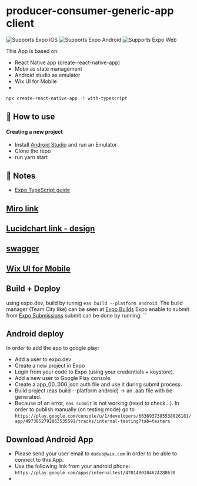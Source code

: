 # producer-consumer-generic-app client

<p>
  <!-- iOS -->
  <img alt="Supports Expo iOS" longdesc="Supports Expo iOS" src="https://img.shields.io/badge/iOS-4630EB.svg?style=flat-square&logo=APPLE&labelColor=999999&logoColor=fff" />
  <!-- Android -->
  <img alt="Supports Expo Android" longdesc="Supports Expo Android" src="https://img.shields.io/badge/Android-4630EB.svg?style=flat-square&logo=ANDROID&labelColor=A4C639&logoColor=fff" />
  <!-- Web -->
  <img alt="Supports Expo Web" longdesc="Supports Expo Web" src="https://img.shields.io/badge/web-4630EB.svg?style=flat-square&logo=GOOGLE-CHROME&labelColor=4285F4&logoColor=fff" />
</p>

This App is based on:
- React Native app (create-react-native-app)
- Mobx as state management
- Android studio as emulator
- Wix UI for Mobile
- 

```sh
npx create-react-native-app -t with-typescript
```

## 🚀 How to use

#### Creating a new project
- Install [Android Studio](https://developer.android.com/studio) and run an Emulator
- Clone the repo
- run yarn start

## 📝 Notes

- [Expo TypeScript guide](https://docs.expo.dev/versions/latest/guides/typescript/)

## [Miro link](https://miro.com/app/board/uXjVOsrZSVw=/)

## [Lucidchart link - design](https://lucid.app/lucidchart/073ff1e9-03e1-437a-a419-c573d34549a3/edit?page=0_0&invitationId=inv_c2180b75-41f3-4906-87a0-f930d7dfa366#)

## [swagger](https://kashish-impact-test.herokuapp.com/api/#/default/)

## [Wix UI for Mobile](https://wix.github.io/react-native-ui-lib/docs/getting-started/setup)

## Build + Deploy
using expo.dev, build by runnig `eas build --platform android`. 
The build manager (Team City like) can be seen at [Expo Builds](https://expo.dev/accounts/dudu-bernhard/projects/producer-consumer-generic-app/builds)
Expo enable to submit from [Expo Submissions](https://expo.dev/accounts/dudu-bernhard/projects/producer-consumer-generic-app/submissions)
submit can be done by running: ``

## Android deploy
In order to add the app to google play:
- Add a user to expo.dev
- Create a new project in Expo
- Login from your code to Expo (using your credentials + keystore).
- Add a new user to Google Play console.
- Create a app_00..000.json auth file and use it during submit process.
- Build project (eas build --platform android) -> an .aab file with be generated.
- Because of an error, `eas submit` is not working (need to check...). In order to publish manually (on testing mode) go to ```https://play.google.com/console/u/1/developers/6636937385538026181/app/4973852792863535591/tracks/internal-testing?tab=testers```

## Download Android App
- Please send your user email to `dudub@wix.com` in order to be able to connect to this App.
- Use the following link from your android phone: `https://play.google.com/apps/internaltest/4701480184624288630`
- 
